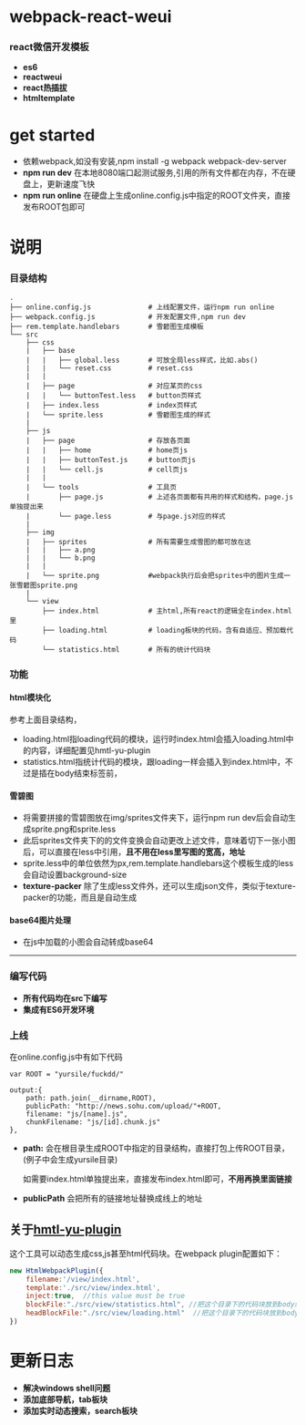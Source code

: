 # webpack-react-weui
### react微信开发模板

* **es6**
* **reactweui**
* **react热插拔**
* **htmltemplate**

# get started
* 依赖webpack,如没有安装,npm install -g webpack webpack-dev-server
* **npm run dev** 在本地8080端口起测试服务,引用的所有文件都在内存，不在硬盘上，更新速度飞快
* **npm run online** 在硬盘上生成online.config.js中指定的ROOT文件夹，直接发布ROOT包即可

# 说明


### 目录结构

```
.
├── online.config.js              # 上线配置文件，运行npm run online
├── webpack.config.js             # 开发配置文件,npm run dev
├── rem.template.handlebars       # 雪碧图生成模板
└── src
    ├── css
    |	├── base
    |   |   ├── global.less       # 可放全局less样式，比如.abs()
    |   |   └── reset.css         # reset.css
    |   |
    |	├── page                  # 对应某页的css
    |   |   └── buttonTest.less   # button页样式
	|	├── index.less            # index页样式
	|	└── sprite.less           # 雪碧图生成的样式
	|
	├── js
	|	├── page                  # 存放各页面
	|   |	├── home              # home页js
    |   |   ├── buttonTest.js     # button页js
    |   |   └── cell.js           # cell页js
    |   |
    |	└── tools                 # 工具页
    |       ├── page.js           # 上述各页面都有共用的样式和结构，page.js单独提出来
    |       └── page.less         # 与page.js对应的样式  
	|
	├── img
	|	├── sprites               # 所有需要生成雪图的都可放在这
	|   |	├── a.png             
    |   |   └── b.png   
    |   |       
	|   └── sprite.png            #webpack执行后会把sprites中的图片生成一张雪碧图sprite.png
	|
	└── view
		├── index.html            # 主html,所有react的逻辑全在index.html里
		├── loading.html          # loading板块的代码，含有自适应、预加载代码
		└── statistics.html       # 所有的统计代码块

```

### 功能
#### html模块化

参考上面目录结构，

* loading.html指loading代码的模块，运行时index.html会插入loading.html中的内容，详细配置见hmtl-yu-plugin
* statistics.html指统计代码的模块，跟loading一样会插入到index.html中，不过是插在body结束标签前，


#### 雪碧图

* 将需要拼接的雪碧图放在img/sprites文件夹下，运行npm run dev后会自动生成sprite.png和sprite.less
* 此后sprites文件夹下的的文件变换会自动更改上述文件，意味着切下一张小图后，可以直接在less中引用，**且不用在less里写图的宽高，地址**
* sprite.less中的单位依然为px,rem.template.handlebars这个模板生成的less会自动设置background-size
* **texture-packer** 除了生成less文件外，还可以生成json文件，类似于texture-packer的功能，而且是自动生成 

#### base64图片处理
* 在js中加载的小图会自动转成base64



---------------------------------------

### 编写代码
* **所有代码均在src下编写**
* **集成有ES6开发环境**


### 上线
在online.config.js中有如下代码

	var ROOT = "yursile/fuckdd/"
	
	output:{
        path: path.join(__dirname,ROOT),
        publicPath: "http://news.sohu.com/upload/"+ROOT,
        filename: "js/[name].js",
        chunkFilename: "js/[id].chunk.js"
    },

* **path:**  会在根目录生成ROOT中指定的目录结构，直接打包上传ROOT目录，(例子中会生成yursile目录)

	如需要index.html单独提出来，直接发布index.html即可，**不用再换里面链接**
* **publicPath**  会把所有的链接地址替换成线上的地址


	
## 关于[hmtl-yu-plugin](https://github.com/yursile/html-yu-plugin)

这个工具可以动态生成css,js甚至html代码块。在webpack plugin配置如下：
```javascript
new HtmlWebpackPlugin({           
    filename:'/view/index.html',  
    template:'./src/view/index.html', 
    inject:true,  //this value must be true
    blockFile:"./src/view/statistics.html", //把这个目录下的代码块放到body结束标签之前，  通常放统计代码
    headBlockFile:"./src/view/loading.html"  //把这个目录下的代码块放到body开始标签之后，通常放loading
})
```
# 更新日志
* **解决windows shell问题**
* **添加底部导航，tab板块**
* **添加实时动态搜索，search板块**
